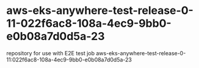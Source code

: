 # aws-eks-anywhere-test-release-0-11-022f6ac8-108a-4ec9-9bb0-e0b08a7d0d5a-23
repository for use with E2E test job aws-eks-anywhere-test-release-0-11:022f6ac8-108a-4ec9-9bb0-e0b08a7d0d5a-23
